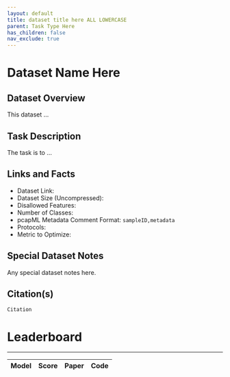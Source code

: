 ```yaml
---
layout: default
title: dataset title here ALL LOWERCASE
parent: Task Type Here
has_children: false
nav_exclude: true
---
```


# Dataset Name Here

## Dataset Overview

This dataset ...

## Task Description

The task is to ...

## Links and Facts
* Dataset Link: 
* Dataset Size (Uncompressed): 
* Disallowed Features: 
* Number of Classes: 
* pcapML Metadata Comment Format: `sampleID,metadata`
* Protocols: 
* Metric to Optimize:

## Special Dataset Notes

Any special dataset notes here.

## Citation(s)

```
Citation
```

# Leaderboard
___

| Model | Score | Paper | Code |
|:-----:|:-----:|:-----:|:----:|
